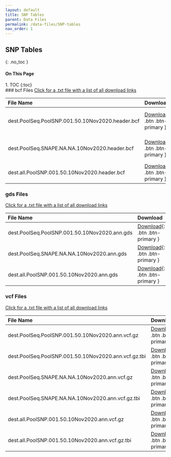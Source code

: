 ```yaml
---
layout: default
title: SNP Tables
parent: Data Files
permalink: /data-files/SNP-tables
nav_order: 1
---
```

## SNP Tables
{: .no_toc }

<h4>On This Page</h4>
1. TOC
{:toc}
<br>
### bcf Files
<a href="/assets/bcf.txt" download> Click for a .txt file with a list of all download links</a>

| File Name                                    | Download       | Description   |
|:----------------------------------------|:------------------|:------------------|
| dest.PoolSeq.PoolSNP.001.50.10Nov2020.header.bcf               | [Download](http://berglandlab.uvadcos.io/bcf/dest.PoolSeq.PoolSNP.001.50.10Nov2020.header.bcf){: .btn .btn-primary }     | PoolSeq samples using PoolSNP |
| dest.PoolSeq.SNAPE.NA.NA.10Nov2020.header.bcf | [Download](http://berglandlab.uvadcos.io/bcf/dest.PoolSeq.SNAPE.NA.NA.10Nov2020.header.bcf){: .btn .btn-primary }    | PoolSeq samples using SNAPE |
| dest.all.PoolSNP.001.50.10Nov2020.header.bcf            | [Download](http://berglandlab.uvadcos.io/bcf/dest.all.PoolSNP.001.50.10Nov2020.header.bcf){: .btn .btn-primary }        | All samples using PoolSNP |

### gds Files
<a href="/assets/gds.txt" download> Click for a .txt file with a list of all download links</a>

| File Name                                    | Download       | Description   |
|:----------------------------------------|:------------------|:------------------|
| dest.PoolSeq.PoolSNP.001.50.10Nov2020.ann.gds              | [Download](http://berglandlab.uvadcos.io/gds/dest.PoolSeq.PoolSNP.001.50.10Nov2020.ann.gds){: .btn .btn-primary }     | |
| dest.PoolSeq.SNAPE.NA.NA.10Nov2020.ann.gds | [Download](http://berglandlab.uvadcos.io/gds/dest.PoolSeq.SNAPE.NA.NA.10Nov2020.ann.gds){: .btn .btn-primary }    | |
| dest.all.PoolSNP.001.50.10Nov2020.ann.gds            | [Download](http://berglandlab.uvadcos.io/gds/dest.all.PoolSNP.001.50.10Nov2020.ann.gds){: .btn .btn-primary }        | |

### vcf Files
<a href="/assets/vcf.txt" download> Click for a .txt file with a list of all download links</a>

| File Name                                    | Download       | Description   |
|:----------------------------------------|:------------------|:------------------|
| dest.PoolSeq.PoolSNP.001.50.10Nov2020.ann.vcf.gz | [Download](http://berglandlab.uvadcos.io/vcf/dest.PoolSeq.PoolSNP.001.50.10Nov2020.ann.vcf.gz){: .btn .btn-primary }  |   |
| dest.PoolSeq.PoolSNP.001.50.10Nov2020.ann.vcf.gz.tbi   | [Download](http://berglandlab.uvadcos.io/vcf/dest.PoolSeq.PoolSNP.001.50.10Nov2020.ann.vcf.gz.tbi){: .btn .btn-primary }  |   |
| dest.PoolSeq.SNAPE.NA.NA.10Nov2020.ann.vcf.gz   | [Download](http://berglandlab.uvadcos.io/vcf/dest.PoolSeq.SNAPE.NA.NA.10Nov2020.ann.vcf.gz){: .btn .btn-primary }  |   |
| dest.PoolSeq.SNAPE.NA.NA.10Nov2020.ann.vcf.gz.tbi   | [Download](http://berglandlab.uvadcos.io/vcf/dest.PoolSeq.SNAPE.NA.NA.10Nov2020.ann.vcf.gz.tbi){: .btn .btn-primary }  |   |
| dest.all.PoolSNP.001.50.10Nov2020.ann.vcf.gz   | [Download](http://berglandlab.uvadcos.io/vcf/dest.all.PoolSNP.001.50.10Nov2020.ann.vcf.gz){: .btn .btn-primary }  |   |
| dest.all.PoolSNP.001.50.10Nov2020.ann.vcf.gz.tbi   | [Download](http://berglandlab.uvadcos.io/vcf/dest.all.PoolSNP.001.50.10Nov2020.ann.vcf.gz.tbi){: .btn .btn-primary }  |   |
